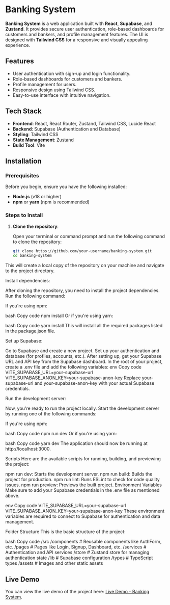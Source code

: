 # Banking System

**Banking System** is a web application built with **React**, **Supabase**, and **Zustand**. It provides secure user authentication, role-based dashboards for customers and bankers, and profile management features. The UI is designed with **Tailwind CSS** for a responsive and visually appealing experience.

## Features
- User authentication with sign-up and login functionality.
- Role-based dashboards for customers and bankers.
- Profile management for users.
- Responsive design using Tailwind CSS.
- Easy-to-use interface with intuitive navigation.

## Tech Stack
- **Frontend**: React, React Router, Zustand, Tailwind CSS, Lucide React
- **Backend**: Supabase (Authentication and Database)
- **Styling**: Tailwind CSS
- **State Management**: Zustand
- **Build Tool**: Vite

## Installation

### Prerequisites
Before you begin, ensure you have the following installed:
- **Node.js** (v18 or higher)
- **npm** or **yarn** (npm is recommended)

### Steps to Install

1. **Clone the repository**:

   Open your terminal or command prompt and run the following command to clone the repository:

   ```bash
   git clone https://github.com/your-username/banking-system.git
   cd banking-system
This will create a local copy of the repository on your machine and navigate to the project directory.

Install dependencies:

After cloning the repository, you need to install the project dependencies. Run the following command:

If you're using npm:

bash
Copy code
npm install
Or if you're using yarn:

bash
Copy code
yarn install
This will install all the required packages listed in the package.json file.

Set up Supabase:

Go to Supabase and create a new project.
Set up your authentication and database (for profiles, accounts, etc.).
After setting up, get your Supabase URL and API key from the Supabase dashboard.
In the root of your project, create a .env file and add the following variables:
env
Copy code
VITE_SUPABASE_URL=your-supabase-url
VITE_SUPABASE_ANON_KEY=your-supabase-anon-key
Replace your-supabase-url and your-supabase-anon-key with your actual Supabase credentials.

Run the development server:

Now, you're ready to run the project locally. Start the development server by running one of the following commands:

If you're using npm:

bash
Copy code
npm run dev
Or if you're using yarn:

bash
Copy code
yarn dev
The application should now be running at http://localhost:3000.

Scripts
Here are the available scripts for running, building, and previewing the project:

npm run dev: Starts the development server.
npm run build: Builds the project for production.
npm run lint: Runs ESLint to check for code quality issues.
npm run preview: Previews the built project.
Environment Variables
Make sure to add your Supabase credentials in the .env file as mentioned above.

env
Copy code
VITE_SUPABASE_URL=your-supabase-url
VITE_SUPABASE_ANON_KEY=your-supabase-anon-key
These environment variables are required to connect to Supabase for authentication and data management.

Folder Structure
This is the basic structure of the project:

bash
Copy code
/src
  /components       # Reusable components like AuthForm, etc.
  /pages            # Pages like Login, Signup, Dashboard, etc.
  /services         # Authentication and API services
  /store            # Zustand store for managing authentication state
  /lib              # Supabase configuration
  /types            # TypeScript types
  /assets           # Images and other static assets


## Live Demo

You can view the live demo of the project here: [Live Demo - Banking System](https://banksystem-81661.web.app/login).
